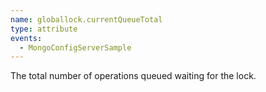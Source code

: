 ```yaml
---
name: globallock.currentQueueTotal
type: attribute
events:
  - MongoConfigServerSample
---
```


The total number of operations queued waiting for the lock.